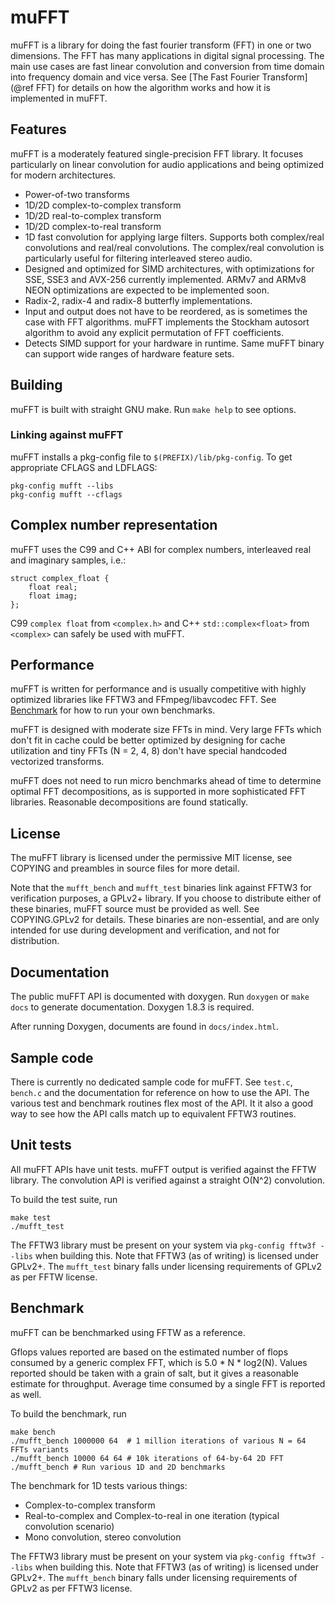 # muFFT

muFFT is a library for doing the fast fourier transform (FFT) in one or two dimensions.
The FFT has many applications in digital signal processing.
The main use cases are fast linear convolution and conversion from time domain into frequency domain and vice versa.
See [The Fast Fourier Transform](@ref FFT) for details on how the algorithm works and how it is implemented in muFFT.

## Features

muFFT is a moderately featured single-precision FFT library.
It focuses particularly on linear convolution for audio applications and being optimized for modern architectures.

 - Power-of-two transforms
 - 1D/2D complex-to-complex transform
 - 1D/2D real-to-complex transform
 - 1D/2D complex-to-real transform
 - 1D fast convolution for applying large filters.
   Supports both complex/real convolutions and real/real convolutions.
   The complex/real convolution is particularly useful for filtering interleaved stereo audio.
 - Designed and optimized for SIMD architectures,
   with optimizations for SSE, SSE3 and AVX-256 currently implemented.
   ARMv7 and ARMv8 NEON optimizations are expected to be implemented soon.
 - Radix-2, radix-4 and radix-8 butterfly implementations.
 - Input and output does not have to be reordered, as is sometimes the case with FFT algorithms.
   muFFT implements the Stockham autosort algorithm to avoid any explicit permutation of FFT coefficients.
 - Detects SIMD support for your hardware in runtime.
   Same muFFT binary can support wide ranges of hardware feature sets.

## Building

muFFT is built with straight GNU make.
Run `make help` to see options.


### Linking against muFFT

muFFT installs a pkg-config file to `$(PREFIX)/lib/pkg-config`.
To get appropriate CFLAGS and LDFLAGS:

    pkg-config mufft --libs
    pkg-config mufft --cflags

## Complex number representation

muFFT uses the C99 and C++ ABI for complex numbers, interleaved real and imaginary samples, i.e.:

    struct complex_float {
        float real;
        float imag;
    };

C99 `complex float` from `<complex.h>` and C++ `std::complex<float>` from `<complex>` can safely be used with muFFT.

## Performance 

muFFT is written for performance and is usually competitive with highly optimized libraries like FFTW3 and FFmpeg/libavcodec FFT.
See [Benchmark](#benchmark) for how to run your own benchmarks.

muFFT is designed with moderate size FFTs in mind.
Very large FFTs which don't fit in cache could be better optimized by designing for cache utilization
and tiny FFTs (N = 2, 4, 8) don't have special handcoded vectorized transforms.

muFFT does not need to run micro benchmarks ahead of time to determine optimal FFT decompositions,
as is supported in more sophisticated FFT libraries. Reasonable decompositions are found statically.

## License

The muFFT library is licensed under the permissive MIT license, see COPYING and preambles in source files for more detail.

Note that the `mufft_bench` and `mufft_test` binaries link against FFTW3 for verification purposes, a GPLv2+ library.
If you choose to distribute either of these binaries, muFFT source must be provided as well.
See COPYING.GPLv2 for details.
These binaries are non-essential, and are only intended for use during development and verification,
and not for distribution.

## Documentation

The public muFFT API is documented with doxygen.
Run `doxygen` or `make docs` to generate documentation. Doxygen 1.8.3 is required.

After running Doxygen, documents are found in `docs/index.html`.

## Sample code

There is currently no dedicated sample code for muFFT. See `test.c`, `bench.c` and the documentation for reference on how to use the API.
The various test and benchmark routines flex most of the API. It it also a good way to see how the API calls match up to equivalent FFTW3 routines.

## Unit tests

All muFFT APIs have unit tests. muFFT output is verified against the FFTW library.
The convolution API is verified against a straight O(N^2) convolution.

To build the test suite, run

    make test
    ./mufft_test

The FFTW3 library must be present on your system via `pkg-config fftw3f --libs` when building this.
Note that FFTW3 (as of writing) is licensed under GPLv2+.
The `mufft_test` binary falls under licensing requirements of GPLv2 as per FFTW license.

## <a name="benchmark"></a>  Benchmark

muFFT can be benchmarked using FFTW as a reference.

Gflops values reported are based on the estimated number of flops consumed by a generic complex FFT, which is 5.0 * N * log2(N).
Values reported should be taken with a grain of salt, but it gives a reasonable estimate for throughput.
Average time consumed by a single FFT is reported as well.

To build the benchmark, run

    make bench
    ./mufft_bench 1000000 64  # 1 million iterations of various N = 64 FFTs variants
    ./mufft_bench 10000 64 64 # 10k iterations of 64-by-64 2D FFT
    ./mufft_bench # Run various 1D and 2D benchmarks

The benchmark for 1D tests various things:

 - Complex-to-complex transform
 - Real-to-complex and Complex-to-real in one iteration (typical convolution scenario)
 - Mono convolution, stereo convolution

The FFTW3 library must be present on your system via `pkg-config fftw3f --libs` when building this.
Note that FFTW3 (as of writing) is licensed under GPLv2+.
The `mufft_bench` binary falls under licensing requirements of GPLv2 as per FFTW3 license.

